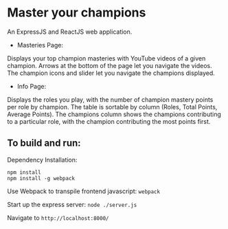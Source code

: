 # Master your champions
An ExpressJS and ReactJS web application.

- Masteries Page:

Displays your top champion masteries with YouTube videos of a given champion. Arrows at the bottom of the page let you navigate the videos. The champion icons and slider let you navigate the champions displayed.

- Info Page:

Displays the roles you play, with the number of champion mastery points per role by champion. The table is sortable by column (Roles, Total Points, Average Points). The champions column shows the champions contributing to a particular role, with the champion contributing the most points first.


## To build and run:

Dependency Installation:
```
npm install
npm install -g webpack
```

Use Webpack to transpile frontend javascript:
`webpack`

Start up the express server:
`node ./server.js`

Navigate to `http://localhost:8000/`
